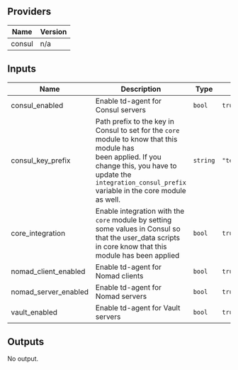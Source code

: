 ## Providers

| Name | Version |
|------|---------|
| consul | n/a |

## Inputs

| Name | Description | Type | Default | Required |
|------|-------------|------|---------|:-----:|
| consul\_enabled | Enable td-agent for Consul servers | `bool` | `true` | no |
| consul\_key\_prefix | Path prefix to the key in Consul to set for the `core` module to know that this module has<br>        been applied. If you change this, you have to update the<br>        `integration_consul_prefix` variable in the core module as well. | `string` | `"terraform/"` | no |
| core\_integration | Enable integration with the `core` module by setting some values in Consul so<br>        that the user\_data scripts in core know that this module has been applied | `bool` | `true` | no |
| nomad\_client\_enabled | Enable td-agent for Nomad clients | `bool` | `true` | no |
| nomad\_server\_enabled | Enable td-agent for Nomad servers | `bool` | `true` | no |
| vault\_enabled | Enable td-agent for Vault servers | `bool` | `true` | no |

## Outputs

No output.

